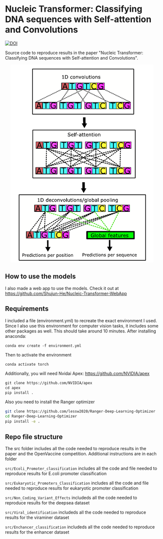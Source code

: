 # Nucleic Transformer: Classifying DNA sequences with Self-attention and Convolutions

[![DOI](https://zenodo.org/badge/DOI/10.5281/zenodo.5641875.svg)](https://doi.org/10.5281/zenodo.5641875)


Source code to reproduce results in the paper "Nucleic Transformer: Classifying DNA sequences with Self-attention and Convolutions".

<p align="center">
  <img src="https://github.com/Shujun-He/Nucleic-Transformer/blob/master/graphics/overview.PNG"/>
</p>


## How to use the models

I also made a web app to use the models. Check it out at https://github.com/Shujun-He/Nucleic-Transformer-WebApp


## Requirements
I included a file (environment.yml) to recreate the exact environment I used. Since I also use this environment for computer vision tasks, it includes some other packages as well. This should take around 10 minutes. After installing anaconda:


```
conda env create -f environment.yml
```

Then to activate the environment

```
conda activate torch
```

Additionally, you will need Nvidai Apex: https://github.com/NVIDIA/apex

```
git clone https://github.com/NVIDIA/apex
cd apex
pip install .
```

Also you need to install the Ranger optimizer

```bash
git clone https://github.com/lessw2020/Ranger-Deep-Learning-Optimizer
cd Ranger-Deep-Learning-Optimizer
pip install -e . 
```

## Repo file structure 

The src folder includes all the code needed to reproduce results in the paper and the OpenVaccine competition. Additional instructions are in each folder

```src/Ecoli_Promoter_classification``` includes all the code and file needed to reproduce results for E.coli promoter classification

```src/Eukaryotic_Promoters_Classification``` includes all the code and file needed to reproduce results for eukaryotic promoter classification



```src/Non_Coding_Variant_Effects``` includeds all the code needed to reproduce results for the deepsea dataset

```src/Viral_identification``` includeds all the code needed to reproduce results for the viraminer dataset

```src/Enchancer_classification``` includeds all the code needed to reproduce results for the enhancer dataset





